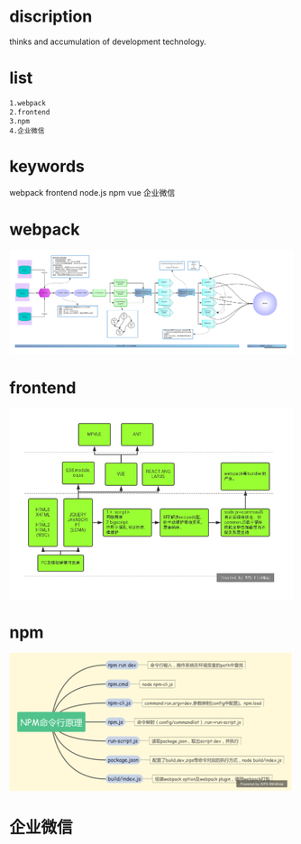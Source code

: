 # discription
thinks and accumulation of development technology.
# list
    1.webpack
    2.frontend
    3.npm
    4.企业微信
# keywords
webpack frontend node.js npm vue 企业微信

# webpack
<img src="./resource/img/webpack.jpg">


# frontend
<img src="./resource/img/frontend.jpg">

# npm
<img src="./resource/img/npm.jpg">

# 企业微信
